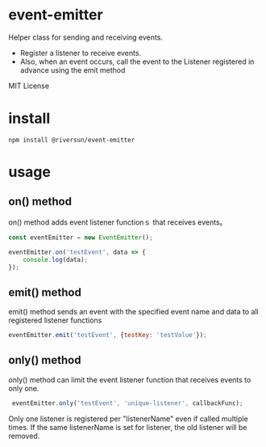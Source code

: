 # event-emitter

Helper class for sending and receiving events.
- Register a listener to receive events.
- Also, when an event occurs, call the event to the Listener registered in advance using the emit method

MIT License

# install

```
npm install @riversun/event-emitter
```

# usage

## on() method

on() method adds event listener functionｓ that receives events。

```javascript
const eventEmitter = new EventEmitter();

eventEmitter.on('testEvent', data => {
    console.log(data);
});
```

## emit() method 

emit() method sends an event with the specified event name and data to all registered listener functions

```javascript
eventEmitter.emit('testEvent', {testKey: 'testValue'});
```

## only() method

only() method can limit the event listener function that receives events to only one.

```javascript
 eventEmitter.only('testEvent', 'unique-listener', callbackFunc);
```
 
Only one listener is registered per "listenerName" even if called multiple times.
If the same listenerName is set for listener, the old listener will be removed.
